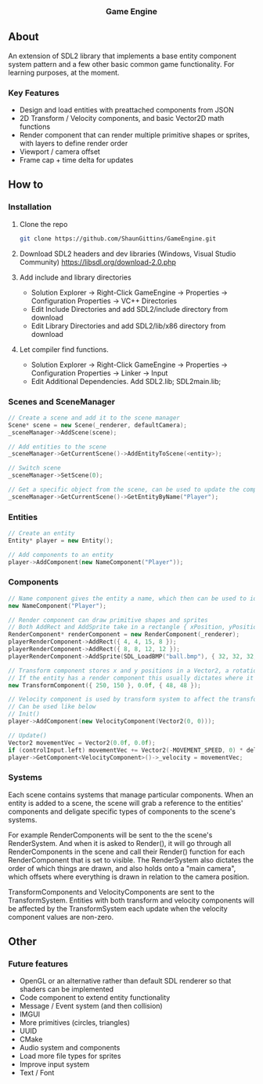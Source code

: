 <br />
<div align="center">
  <h3 align="center">Game Engine</h3>
</div>

## About

An extension of SDL2 library that implements a base entity component system pattern and a few other basic common game functionality.
For learning purposes, at the moment.

### Key Features
* Design and load entities with preattached components from JSON
* 2D Transform / Velocity components, and basic Vector2D math functions
* Render component that can render multiple primitive shapes or sprites, with layers to define render order
* Viewport / camera offset
* Frame cap + time delta for updates


## How to

### Installation

1. Clone the repo
   ```sh
   git clone https://github.com/ShaunGittins/GameEngine.git
   ```
2. Download SDL2 headers and dev libraries (Windows, Visual Studio Community)
   https://libsdl.org/download-2.0.php
   
3. Add include and library directories
   * Solution Explorer -> Right-Click GameEngine -> Properties -> Configuration Properties -> VC++ Directories
   * Edit Include Directories and add SDL2/include directory from download
   * Edit Library Directories and add SDL2/lib/x86 directory from download
   
4. Let compiler find functions.
   * Solution Explorer -> Right-Click GameEngine -> Properties -> Configuration Properties -> Linker -> Input
   * Edit Additional Dependencies. Add SDL2.lib; SDL2main.lib;
   

### Scenes and SceneManager
```C++
// Create a scene and add it to the scene manager
Scene* scene = new Scene(_renderer, defaultCamera);
_sceneManager->AddScene(scene);

// Add entities to the scene
_sceneManager->GetCurrentScene()->AddEntityToScene(<entity>);

// Switch scene
_sceneManager->SetScene(0);

// Get a specific object from the scene, can be used to update the component
_sceneManager->GetCurrentScene()->GetEntityByName("Player");
```

### Entities
```C++
// Create an entity
Entity* player = new Entity();

// Add components to an entity
player->AddComponent(new NameComponent("Player"));
```
### Components
```C++
// Name component gives the entity a name, which then can be used to identify it, this however is not unique, and it's recommended to use entity _id
new NameComponent("Player");

// Render component can draw primitive shapes and sprites
// Both AddRect and AddSprite take in a rectangle { xPosition, yPosition, width, height }
RenderComponent* renderComponent = new RenderComponent(_renderer);
playerRenderComponent->AddRect({ 4, 4, 15, 8 });
playerRenderComponent->AddRect({ 8, 8, 12, 12 });
playerRenderComponent->AddSprite(SDL_LoadBMP("ball.bmp"), { 32, 32, 32, 48 });

// Transform component stores x and y positions in a Vector2, a rotation value and x and y scale in another Vector2
// If the entity has a render component this usually dictates where it appears on the screen
new TransformComponent({ 250, 150 }, 0.0f, { 48, 48 });

// Velocity component is used by transform system to affect the transform component of the entity
// Can be used like below
// Init()
player->AddComponent(new VelocityComponent(Vector2(0, 0)));

// Update()
Vector2 movementVec = Vector2(0.0f, 0.0f);
if (controlInput.left) movementVec += Vector2(-MOVEMENT_SPEED, 0) * deltaTime;
player->GetComponent<VelocityComponent>()->_velocity = movementVec;
```

### Systems
Each scene contains systems that manage particular components. When an entity is added to a scene, the scene will grab a reference to the entities' components and deligate specific types of components to the scene's systems.

For example RenderComponents will be sent to the the scene's RenderSystem. And when it is asked to Render(), it will go through all RenderComponents in the scene and call their Render() function for each RenderComponent that is set to visible.
The RenderSystem also dictates the order of which things are drawn, and also holds onto a "main camera", which offsets where everything is drawn in relation to the camera position.

TransformComponents and VelocityComponents are sent to the TransformSystem. Entities with both transform and velocity components will be affected by the TransformSystem each update when the velocity component values are non-zero.


## Other

### Future features
* OpenGL or an alternative rather than default SDL renderer so that shaders can be implemented
* Code component to extend entity functionality
* Message / Event system (and then collision)
* IMGUI
* More primitives (circles, triangles)
* UUID
* CMake
* Audio system and components
* Load more file types for sprites
* Improve input system
* Text / Font
